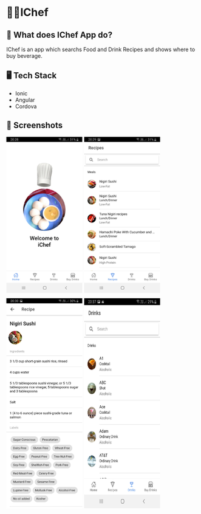# 👨‍🍳IChef
## 🤔 What does IChef App do?
IChef is an app which searchs Food and Drink Recipes and shows where to buy beverage.

## 🖥️ Tech Stack
- Ionic
- Angular
- Cordova

## 📱 Screenshots
<p style="display: flex;">
<img src="https://raw.githubusercontent.com/mmcarvaxd/IChef/main/src/assets/readme/inicio.png" alt="drawing" width="200" style="margin-right: 5px"/>
<img src="https://raw.githubusercontent.com/mmcarvaxd/IChef/main/src/assets/readme/recipe.png" alt="drawing" width="200"/>
</p>
<p style="display: flex;">
<img src="https://raw.githubusercontent.com/mmcarvaxd/IChef/main/src/assets/readme/recipe-ing.png" alt="drawing" width="200" style="margin-right: 5px"/>
<img src="https://raw.githubusercontent.com/mmcarvaxd/IChef/main/src/assets/readme/drink.png" alt="drawing" width="200"/>
</p>
